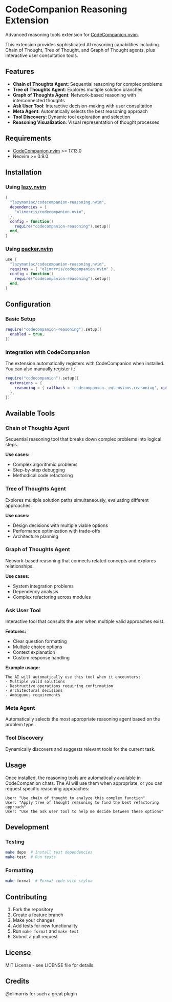# CodeCompanion Reasoning Extension

Advanced reasoning tools extension for [CodeCompanion.nvim](https://github.com/olimorris/codecompanion.nvim).

This extension provides sophisticated AI reasoning capabilities including Chain of Thought, Tree of Thought, and Graph of Thought agents, plus interactive user consultation tools.

## Features

- **Chain of Thoughts Agent**: Sequential reasoning for complex problems
- **Tree of Thoughts Agent**: Explores multiple solution branches
- **Graph of Thoughts Agent**: Network-based reasoning with interconnected thoughts
- **Ask User Tool**: Interactive decision-making with user consultation
- **Meta Agent**: Automatically selects the best reasoning approach
- **Tool Discovery**: Dynamic tool exploration and selection
- **Reasoning Visualization**: Visual representation of thought processes

## Requirements

- [CodeCompanion.nvim](https://github.com/olimorris/codecompanion.nvim) >= 17.13.0
- Neovim >= 0.9.0

## Installation

### Using [lazy.nvim](https://github.com/folke/lazy.nvim)

```lua
{
  "lazymaniac/codecompanion-reasoning.nvim",
  dependencies = {
    "olimorris/codecompanion.nvim",
  },
  config = function()
    require("codecompanion-reasoning").setup()
  end,
}
```

### Using [packer.nvim](https://github.com/wbthomason/packer.nvim)

```lua
use {
  "lazymaniac/codecompanion-reasoning.nvim",
  requires = { "olimorris/codecompanion.nvim" },
  config = function()
    require("codecompanion-reasoning").setup()
  end,
}
```

## Configuration

### Basic Setup

```lua
require("codecompanion-reasoning").setup({
  enabled = true,
})
```

### Integration with CodeCompanion

The extension automatically registers with CodeCompanion when installed. You can
also manually register it:

```lua
require("codecompanion").setup({
  extensions = {
    reasoning = { callback = 'codecompanion._extensions.reasoning', opts = { enabled = true } },
  },
})
```

## Available Tools

### Chain of Thoughts Agent

Sequential reasoning tool that breaks down complex problems into logical steps.

**Use cases:**

- Complex algorithmic problems
- Step-by-step debugging
- Methodical code refactoring

### Tree of Thoughts Agent

Explores multiple solution paths simultaneously, evaluating different approaches.

**Use cases:**

- Design decisions with multiple viable options
- Performance optimization with trade-offs
- Architecture planning

### Graph of Thoughts Agent

Network-based reasoning that connects related concepts and explores relationships.

**Use cases:**

- System integration problems
- Dependency analysis
- Complex refactoring across modules

### Ask User Tool

Interactive tool that consults the user when multiple valid approaches exist.

**Features:**

- Clear question formatting
- Multiple choice options
- Context explanation
- Custom response handling

**Example usage:**

```
The AI will automatically use this tool when it encounters:
- Multiple valid solutions
- Destructive operations requiring confirmation
- Architectural decisions
- Ambiguous requirements
```

### Meta Agent

Automatically selects the most appropriate reasoning agent based on the problem type.

### Tool Discovery

Dynamically discovers and suggests relevant tools for the current task.

## Usage

Once installed, the reasoning tools are automatically available in CodeCompanion chats. The AI will use them when appropriate, or you can request specific reasoning approaches:

```
User: "Use chain of thought to analyze this complex function"
User: "Apply tree of thought reasoning to find the best refactoring approach"
User: "Use the ask user tool to help me decide between these options"
```

## Development

### Testing

```bash
make deps  # Install test dependencies
make test  # Run tests
```

### Formatting

```bash
make format  # Format code with stylua
```

## Contributing

1. Fork the repository
2. Create a feature branch
3. Make your changes
4. Add tests for new functionality
5. Run `make format` and `make test`
6. Submit a pull request

## License

MIT License - see LICENSE file for details.

## Credits

@olimorris for such a great plugin

